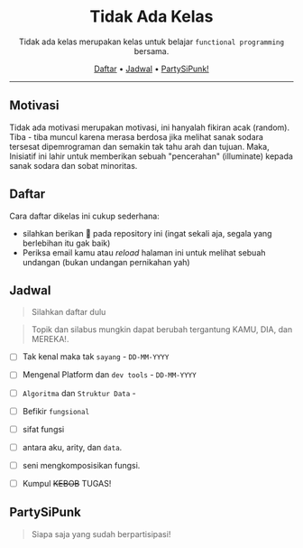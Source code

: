 <div align="center">
<h1 id="toc">Tidak Ada Kelas</h1>
<p>Tidak ada kelas merupakan kelas untuk belajar <code>functional programming</code> bersama.

<p align="center">
  <a href="#daftar">Daftar</a>  • 
  <a href="#jadwal">Jadwal</a>  • 
  <a href="#partysipunk">PartySiPunk!</a> 
</p>

</div>

---

## Motivasi

Tidak ada motivasi merupakan motivasi, ini hanyalah fikiran acak (random). Tiba - tiba muncul karena merasa berdosa jika melihat sanak sodara tersesat dipemrograman dan semakin tak tahu arah dan tujuan. Maka, Inisiatif ini lahir untuk memberikan sebuah "pencerahan" (illuminate) kepada sanak sodara dan sobat minoritas.

## Daftar

Cara daftar dikelas ini cukup sederhana:
* silahkan berikan 🌟 pada repository ini (ingat sekali aja, segala yang berlebihan itu gak baik) 
* Periksa email kamu atau *reload* halaman ini untuk melihat sebuah undangan (bukan undangan pernikahan yah)

## Jadwal

> Silahkan daftar dulu

> Topik dan silabus mungkin dapat berubah tergantung KAMU, DIA, dan MEREKA!.

* [ ] Tak kenal maka tak `sayang` - `DD-MM-YYYY`
* [ ] Mengenal Platform dan `dev tools` - `DD-MM-YYYY`
* [ ] `Algoritma` dan `Struktur Data` - 
* [ ] Befikir `fungsional`
* [ ] sifat fungsi
* [ ] antara aku, arity, dan `data`.
* [ ] seni mengkomposisikan fungsi.
* [ ] Kumpul ~~KEBOB~~ TUGAS!



## PartySiPunk
> Siapa saja yang sudah berpartisipasi!
